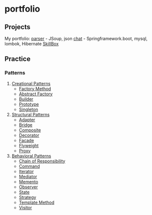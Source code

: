 # portfolio
## Projects
My portfolio:
  [parser](https://github.com/Vitaly-Baidin/portfolio/tree/main/parser) - JSoup, json
  [chat](https://github.com/Vitaly-Baidin/portfolio/tree/main/chat) - Springframework.boot, mysql, lombok, Hibernate
  [SkillBox](https://github.com/Vitaly-Baidin/portfolio/tree/main/skillbox)
  
## Practice
### Patterns
1. [Creational Patterns](https://github.com/Vitaly-Baidin/portfolio/tree/main/patterns/creational-patterns/)
    - [Factory Method](https://github.com/Vitaly-Baidin/portfolio/tree/main/patterns/creational-patterns/factory-method/)
    - [Abstract Factory](https://github.com/Vitaly-Baidin/portfolio/tree/main/patterns/creational-patterns/abstract-factory/)
    - [Builder](https://github.com/Vitaly-Baidin/portfolio/tree/main/patterns/creational-patterns/builder/)
    - [Prototype](https://github.com/Vitaly-Baidin/portfolio/tree/main/patterns/creational-patterns/prototype/)
    - [Singleton](https://github.com/Vitaly-Baidin/portfolio/tree/main/patterns/creational-patterns/singleton/)
2. [Structural Patterns](https://github.com/Vitaly-Baidin/portfolio/tree/main/patterns/structural-patterns/)
    - [Adapter](https://github.com/Vitaly-Baidin/portfolio/tree/main/patterns/structural-patterns/adapter/)
    - [Bridge](https://github.com/Vitaly-Baidin/portfolio/tree/main/patterns/structural-patterns/bridge/)
    - [Composite](https://github.com/Vitaly-Baidin/portfolio/tree/main/patterns/structural-patterns/composite/)
    - [Decorator](https://github.com/Vitaly-Baidin/portfolio/tree/main/patterns/structural-patterns/decorator/)
    - [Facade](https://github.com/Vitaly-Baidin/portfolio/tree/main/patterns/structural-patterns/facade/)
    - [Flyweight](https://github.com/Vitaly-Baidin/portfolio/tree/main/patterns/structural-patterns/flyweight/)
    - [Proxy](https://github.com/Vitaly-Baidin/portfolio/tree/main/patterns/structural-patterns/proxy/)
3. [Behavioral Patterns](https://github.com/Vitaly-Baidin/portfolio/tree/main/patterns/behavioral-patterns/)
    - [Chain of Responsibility](https://github.com/Vitaly-Baidin/portfolio/tree/main/patterns/behavioral-patterns/chain-of-responsibility/)
    - [Command](https://github.com/Vitaly-Baidin/portfolio/tree/main/patterns/behavioral-patterns/command/)
    - [Iterator](https://github.com/Vitaly-Baidin/portfolio/tree/main/patterns/behavioral-patterns/iterator/)
    - [Mediator](https://github.com/Vitaly-Baidin/portfolio/tree/main/patterns/behavioral-patterns/mediator/)
    - [Memento](https://github.com/Vitaly-Baidin/portfolio/tree/main/patterns/behavioral-patterns/memento/)
    - [Observer](https://github.com/Vitaly-Baidin/portfolio/tree/main/patterns/behavioral-patterns/observer/)
    - [State](https://github.com/Vitaly-Baidin/portfolio/tree/main/patterns/behavioral-patterns/state/)
    - [Strategy](https://github.com/Vitaly-Baidin/portfolio/tree/main/patterns/behavioral-patterns/strategy/)
    - [Template Method](https://github.com/Vitaly-Baidin/portfolio/tree/main/patterns/behavioral-patterns/template-method/)
    - [Visitor](https://github.com/Vitaly-Baidin/portfolio/tree/main/patterns/behavioral-patterns/visitor/)
